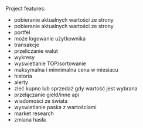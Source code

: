 Project features:
- pobieranie aktualnych wartości ze strony
- pobieranie aktualnych wartości ze strony
- portfel
- może logowanie użytkownika
- transakcje
- przeliczanie walut
-  wykresy
- wyswietlanie TOP/sortowanie
- maksymalna i minnimalna cena w miesiacu
- historia
- alerty
- zleć kupno lub sprzedaż gdy wartość jest wybrana
- przełączanie giełd/inne api
- wiadomości ze świata  
- wyswietlanie paska z wartościami
- market research
- zmiana hasła
